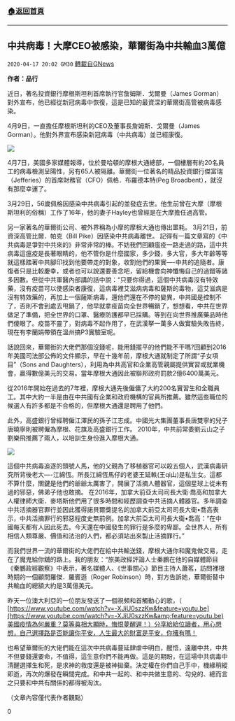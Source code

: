 ###  [:house:返回首頁](https://github.com/ourhimalayas/txt)
---

## 中共病毒！大摩CEO被感染，華爾街為中共輸血3萬億
`2020-04-17 20:02 GM30` [轉載自GNews](https://gnews.org/zh-hant/176741/)

**作者：品行**

近日，著名投資銀行摩根斯坦利首席執行官詹姆斯．戈爾曼（James Gorman）對外宣布，他已經從新冠病毒中恢復，這是已知的最資深的華爾街高管被病毒感染。

4月9日，一直擔任摩根斯坦利的CEO及董事長詹姆斯．戈爾曼（James Gorman）。他對外界宣布感染新冠病毒（中共病毒）並已經康復。

![](https://s3.amazonaws.com/gnews-media-offload/wp-content/uploads/2020/04/17195912/1-98.png)

4月7日，美國多家媒體報導，位於曼哈頓的摩根大通總部，一個樓層有約20名員工的病毒檢測呈陽性，另有65人被隔離。華爾街一位著名的精品投資銀行傑富瑞（Jefferies）的首席財務官（CFO）佩格．布羅德本特(Peg Broadbent），就沒有那麼幸運了。

3月29日，56歲佩格因感染中共病毒引起的並發症去世。他生前曾在大摩（摩根斯坦利的俗稱）工作了16年，他的妻子Hayley也曾經是在大摩擔任過高管。

另一家著名的華爾街公司、被外界稱為小摩的摩根大通也傳出噩耗。 3月21日，前資深高管比爾．帕克（Bill Pike）因感染中共病毒離世。 
記得有一篇文章寫的《中共病毒是爭對中共來的》非常非常的棒。不妨我們回顧瘟疫一路走過的路，這中共病毒這瘟疫是長著眼睛的，他不管你是什麼國家，多少錢，多大官，多大年齡等等就這樣踏著中共腳印找到他要帶走的對象，收割他們的果實—-中共的追隨者。康復者只是比較慶幸，或者也可以說還要善念吧，留給機會向神懺悔自己的過錯等諸多因數。但從中共軍醫內部講的話中說：“只要你得過，這個中共病毒沒有特效藥，沒有疫苗可以使感染者康復，這病毒裡艾滋病病毒和薩斯的毒物，這艾滋病是沒有特效藥的，再加上一個薩斯病毒，還他們還在不停的變異，中共國是控制不了，否則不會到處去甩鍋了，他早就拿疫苗向全世界暢銷了，想想看，中共在世界做足了準備，把全世界的口罩、醫療防護都早已採購。等到在向世界推廣藥品時他們傻眼了。疫苗不靈了，對病毒不起作用了，在武漢拏一萬多人做實驗失敗告終，現在有李蘭娟帶領在溫州搞P3實驗室呢。

話說回來，華爾街的大佬們那個沒錢呢，能用錢擺平的他們能不干嗎?回顧到2016年美國司法部公佈的文件顯示，早在十幾年前，摩根大通就制定了所謂“子女項目”（Sons and Daughters），利用為中共高官和企業高管親屬提供實習或就業機會，贏得數億美元的交易。當年摩根大通因此被聯邦政府罰款2億6400萬美元。

從2016年開始在過去的7年裡，摩根大通先後僱傭了大約200名實習生和全職員工。其中大約一半是由在中共國有企業和政府機構的官員所推薦。雖然這些職位的候選人有許多都是不合格的，但摩根大通還是聘用了他們。

此外，高盛銀行曾經聘僱江澤民的孫子江志成。中國光大集團董事長唐雙寧的兒子唐曉寧則被聘僱為摩根、花旗及高盛銀行工作。 2010年，中共前常委劉云山之子劉樂飛推薦了兩人，以培訓生身份進入摩根大通。

![](https://s3.amazonaws.com/gnews-media-offload/wp-content/uploads/2020/04/17195801/2-118.jpg)

這個中共病毒追逐的頭號人馬，他的父親為了移植器官可以殺五個人，武漢病毒研究所背後老大—-江綿恆。所長江綿恆馬仔的老婆王延軼(王qi山)是私生女。這都不算什麼，關鍵是他們的爺爺太厲害了，開展了活摘人體器官，這個星球上從未有過的邪惡，佛弟子他也敢摘。 
在2016年，加拿大前亞太司司長大衛·喬高和加拿大人權律師大衛．麥塔斯他們用了很多時間和經歷調查中共活摘人體器官。多年調查中共活摘器官罪行並因此獲得諾貝爾獎提名的加拿大前亞太司司長大衛•喬高表示，中共活摘罪行的邪惡程度史無前例。加拿大前亞太司司長大衛•喬高：“在中國每天都有人因此死去。今天還在中國發生的罪行是多麼的卑鄙。全世界人，所有相信人類尊嚴、價值和法治的人們，都必須站出來製止活摘罪行。”

而我們世界一流的華爾街的大佬們在給中共輸送錢，摩根大通你和魔鬼做交易，走在了魔鬼給你舖的路上。我的朋友：“旅美政經評論人士秦鵬在他的自媒體節目《秦鵬政經觀察》中表示，著名媒體人、《世事關心》節目主持人蕭茗，訪問裡根時期的一個顧問羅傑．羅賓遜（Roger Robinson）時，對方告訴她，華爾街替中共輸血的總額大約是3萬億美元。

昨天一位澳大利亞的一位朋友發送了一個視頻和首觸動心的歌，（ [https://www.youtube.com/watch?v=-XJiU0szzKw&feature=youtu.be](https://www.youtube.com/watch?v=-XJiU0szzKw&amp;feature=youtu.be)美國疫情為何嚴重？莫等眞相大顯時，悔恨夢醒遲！）分享給給位讀者，用心想想，自己選擇路是否能讓你平安，人生最大的財富是平安，你擁有嗎！

也希望華爾街的大佬們能在這次中共病毒蔓延肆虐中明白，醒悟，遠離中共，中共不但要錢還要命，不值得，這生意你們不能再做。這是的期盼，在這場中共病毒中清醒選擇生和死，是求神的救度還是被神拋棄。決定權在你們自己手中，機緣稍縱即逝，再次的爆發在瞬間完成。和中共一起的、和中共做生意的、勾兌的、總而言之只要和中共有關係的都得被淘汰。

（文章內容僅代表作者觀點）

0
